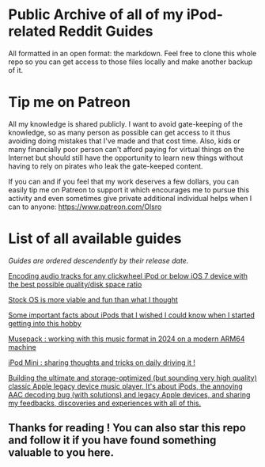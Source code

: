 # Public Archive of all of my iPod-related Reddit Guides
All formatted in an open format: the markdown. Feel free to clone this whole repo so you can get access to those files locally and make another backup of it.

# Tip me on Patreon
All my knowledge is shared publicly. I want to avoid gate-keeping of the knowledge, so as many person as possible can get access to it thus avoiding doing mistakes that I've made and that cost time. Also, kids or many financially poor person can't afford paying for virtual things on the Internet but should still have the opportunity to learn new things without having to rely on pirates who leak the gate-keeped content.

If you can and if you feel that my work deserves a few dollars, you can easily tip me on Patreon to support it which encourages me to pursue this activity and even sometimes give private additional individual helps when I can to anyone: https://www.patreon.com/Olsro

# List of all available guides
*Guides are ordered descendently by their release date.*

[Encoding audio tracks for any clickwheel iPod or below iOS 7 device with the best possible quality/disk space ratio](guides/encode-audio-tracks-oldapple.md)

[Stock OS is more viable and fun than what I thought](guides/stockos-moreviable-than-what-i-thought.md)

[Some important facts about iPods that I wished I could know when I started getting into this hobby](guides/some-important-facts-about-ipods.md)

[Musepack : working with this music format in 2024 on a modern ARM64 machine](guides/musepack-2024.md)

[iPod Mini : sharing thoughts and tricks on daily driving it !](guides/ipod-mini-as-daily-drive.md)

[Building the ultimate and storage-optimized (but sounding very high quality) classic Apple legacy device music player. It's about iPods, the annoying AAC decoding bug (with solutions) and legacy Apple devices, and sharing my feedbacks, discoveries and experiences with all of this.](guides/iphone5-ios6-ultimate-music-player.md)

## Thanks for reading ! You can also star this repo and follow it if you have found something valuable to you here.